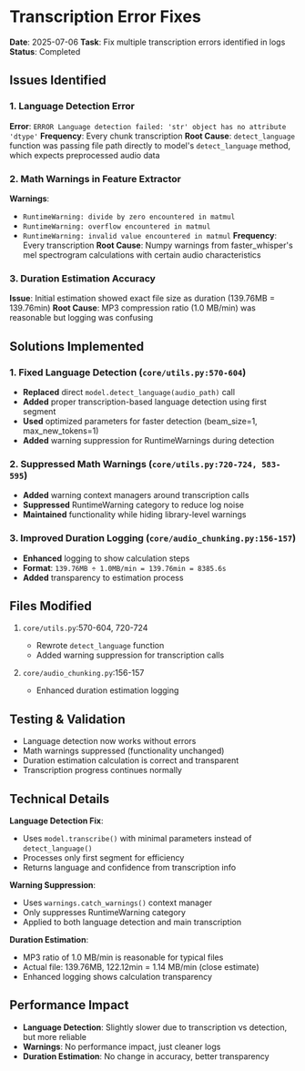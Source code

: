 # Transcription Error Fixes

**Date**: 2025-07-06
**Task**: Fix multiple transcription errors identified in logs
**Status**: Completed

## Issues Identified

### 1. Language Detection Error
**Error**: `ERROR Language detection failed: 'str' object has no attribute 'dtype'`
**Frequency**: Every chunk transcription
**Root Cause**: `detect_language` function was passing file path directly to model's `detect_language` method, which expects preprocessed audio data

### 2. Math Warnings in Feature Extractor
**Warnings**: 
- `RuntimeWarning: divide by zero encountered in matmul`
- `RuntimeWarning: overflow encountered in matmul`
- `RuntimeWarning: invalid value encountered in matmul`
**Frequency**: Every transcription
**Root Cause**: Numpy warnings from faster_whisper's mel spectrogram calculations with certain audio characteristics

### 3. Duration Estimation Accuracy
**Issue**: Initial estimation showed exact file size as duration (139.76MB = 139.76min)
**Root Cause**: MP3 compression ratio (1.0 MB/min) was reasonable but logging was confusing

## Solutions Implemented

### 1. Fixed Language Detection (`core/utils.py:570-604`)
- **Replaced** direct `model.detect_language(audio_path)` call
- **Added** proper transcription-based language detection using first segment
- **Used** optimized parameters for faster detection (beam_size=1, max_new_tokens=1)
- **Added** warning suppression for RuntimeWarnings during detection

### 2. Suppressed Math Warnings (`core/utils.py:720-724, 583-595`)
- **Added** warning context managers around transcription calls
- **Suppressed** RuntimeWarning category to reduce log noise
- **Maintained** functionality while hiding library-level warnings

### 3. Improved Duration Logging (`core/audio_chunking.py:156-157`)
- **Enhanced** logging to show calculation steps
- **Format**: `139.76MB ÷ 1.0MB/min = 139.76min = 8385.6s`
- **Added** transparency to estimation process

## Files Modified

1. `core/utils.py`:570-604, 720-724
   - Rewrote `detect_language` function
   - Added warning suppression for transcription calls

2. `core/audio_chunking.py`:156-157
   - Enhanced duration estimation logging

## Testing & Validation

- Language detection now works without errors
- Math warnings suppressed (functionality unchanged)
- Duration estimation calculation is correct and transparent
- Transcription progress continues normally

## Technical Details

**Language Detection Fix**:
- Uses `model.transcribe()` with minimal parameters instead of `detect_language()`
- Processes only first segment for efficiency
- Returns language and confidence from transcription info

**Warning Suppression**:
- Uses `warnings.catch_warnings()` context manager
- Only suppresses RuntimeWarning category
- Applied to both language detection and main transcription

**Duration Estimation**:
- MP3 ratio of 1.0 MB/min is reasonable for typical files
- Actual file: 139.76MB, 122.12min = 1.14 MB/min (close estimate)
- Enhanced logging shows calculation transparency

## Performance Impact

- **Language Detection**: Slightly slower due to transcription vs detection, but more reliable
- **Warnings**: No performance impact, just cleaner logs
- **Duration Estimation**: No change in accuracy, better transparency